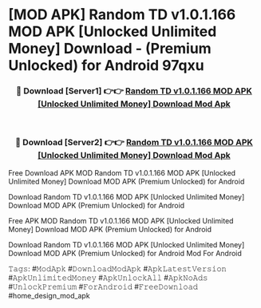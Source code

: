 # [MOD APK] Random TD v1.0.1.166 MOD APK [Unlocked Unlimited Money] Download - (Premium Unlocked) for Android 97qxu



<div align="center">
<h3>🔴 Download [Server1] 👉👉 <a href="https://momento.my/?title=Random_TD_v1.0.1.166_MOD_APK_[Unlocked_Unlimited_Money]_Download">Random TD v1.0.1.166 MOD APK [Unlocked Unlimited Money] Download Mod Apk</a></h3><br>

<h3>🔴 Download [Server2] 👉👉 <a href="https://momento.my/?title=Random_TD_v1.0.1.166_MOD_APK_[Unlocked_Unlimited_Money]_Download">Random TD v1.0.1.166 MOD APK [Unlocked Unlimited Money] Download Mod Apk</a></h3>
</div>



Free Download APK MOD Random TD v1.0.1.166 MOD APK [Unlocked Unlimited Money] Download MOD APK (Premium Unlocked) for Android

Download Random TD v1.0.1.166 MOD APK [Unlocked Unlimited Money] Download MOD APK (Premium Unlocked) for Android

Free APK MOD Random TD v1.0.1.166 MOD APK [Unlocked Unlimited Money] Download MOD APK (Premium Unlocked) for Android

Download Random TD v1.0.1.166 MOD APK [Unlocked Unlimited Money] Download MOD APK (Premium Unlocked) for Android Mod For Android

𝚃𝚊𝚐𝚜: #𝙼𝚘𝚍𝙰𝚙𝚔 #𝙳𝚘𝚠𝚗𝚕𝚘𝚊𝚍𝙼𝚘𝚍𝙰𝚙𝚔 #𝙰𝚙𝚔𝙻𝚊𝚝𝚎𝚜𝚝𝚅𝚎𝚛𝚜𝚒𝚘𝚗 #𝙰𝚙𝚔𝚄𝚗𝚕𝚒𝚖𝚒𝚝𝚎𝚍𝙼𝚘𝚗𝚎𝚢 #𝙰𝚙𝚔𝚄𝚗𝚕𝚘𝚌𝚔𝙰𝚕𝚕 #𝙰𝚙𝚔𝙽𝚘𝙰𝚍𝚜 #𝚄𝚗𝚕𝚘𝚌𝚔𝙿𝚛𝚎𝚖𝚒𝚞𝚖 #𝙵𝚘𝚛𝙰𝚗𝚍𝚛𝚘𝚒𝚍 #𝙵𝚛𝚎𝚎𝙳𝚘𝚠𝚗𝚕𝚘𝚊𝚍 #home_design_mod_apk
